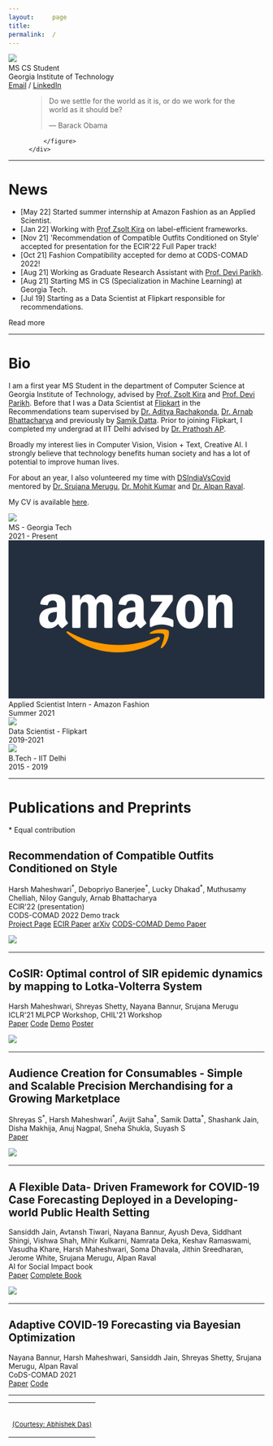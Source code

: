 ```yaml
---
layout:     page
title:
permalink:  /
---
```


<div class="row">
    <div class="col-sm-6 col-xs-12">
        <img src="/images/profile.jpeg">
    </div>
    <div class="col-sm-6 col-xs-12" style="margin-bottom: 0;">
        MS CS Student<br>
        Georgia Institute of Technology<br>
        <a target="_blank" href="mailto:harshm121@gmail.com">Email</a> / <a target="_blank" href="https://www.linkedin.com/in/harsh-maheshwari-650039110/">LinkedIn</a>
        <br>
        <figure>
            <blockquote cite="https://www.goodreads.com/quotes/9570805-the-choice-as-he-saw-it-was-this-you-give">
                <p>Do we settle for the world as it is, or do we work for the world as it should be?</p>
                <figcaption>— Barack Obama</figcaption>
            </blockquote>
            
        </figure>
    </div>
</div>
<hr>

<a name="/news"></a>

# News
- [May 22] Started summer internship at Amazon Fashion as an Applied Scientist.
- [Jan 22] Working with [Prof Zsolt Kira](https://faculty.cc.gatech.edu/~zk15/) on label-efficient frameworks. 
- [Nov 21] 'Recommendation of Compatible Outfits Conditioned on Style' accepted for presentation for the ECIR'22 Full Paper track!
- [Oct 21] Fashion Compatibility accepted for demo at CODS-COMAD 2022!
- [Aug 21] Working as Graduate Research Assistant with [Prof. Devi Parikh](https://www.cc.gatech.edu/~parikh/).
- [Aug 21] Starting MS in CS (Specialization in Machine Learning) at Georgia Tech.
- [Jul 19] Starting as a Data Scientist at Flipkart responsible for recommendations. 
<div id="read-more-button">
    <a nohref>Read more</a>
    
</div>

<hr>

<a name="/bio"></a>

# Bio

I am a first year MS Student in the department of Computer Science at Georgia Institute of Technology, advised by [Prof. Zsolt Kira](https://faculty.cc.gatech.edu/~zk15/) and [Prof. Devi Parikh](https://www.cc.gatech.edu/~parikh/). Before that I was a Data Scientist at [Flipkart](https://www.flipkart.com/) in the Recommendations team supervised by [Dr. Aditya Rachakonda](https://in.linkedin.com/in/adityarachakonda), [Dr. Arnab Bhattacharya](https://www.linkedin.com/in/arnab-bhattacharya-26383573) and previously by [Samik Datta](https://www.linkedin.com/in/samik-datta-7b2a927a/). Prior to joining Flipkart, I completed my undergrad at IIT Delhi advised by [Dr. Prathosh AP](https://sites.google.com/view/prathosh). 

Broadly my interest lies in Computer Vision, Vision + Text, Creative AI. I strongly believe that technology benefits human society and has a lot of potential to improve human lives.

For about an year, I also volunteered my time with [DSIndiaVsCovid](http://dsindiavscovid.org/) mentored by [Dr. Srujana Merugu](https://www.linkedin.com/in/srujana-merugu-a7243819/), [Dr. Mohit Kumar](https://www.linkedin.com/in/mohitkum/) and [Dr. Alpan Raval](https://www.linkedin.com/in/alpan-raval-36219a2/). 

<!-- There, I worked on COVID-19 case count forecasting using SEIR type compartmental epidemiological models and bayesian optimization to estimate parameters of the model. The framework was used to guide public health authorities of various Indian districts to plan for the upcoming burden on healthcare infrastructure.  -->

My CV is available [here](https://harshm121.github.io/PDFs/HarshMaheshwari_CV.pdf).

<div class="row" id="timeline-logos">
    <div class="col-xs-3">
        <div class="logo-wrap">
            <span class="helper"></span>
            <a target="_blank" href="//gatech.edu"><img src="/images/logos/gatech.jpeg"></a>
        </div>
        <div class="logo-desc">
            MS - Georgia Tech<br>
            2021 - Present
        </div>
    </div>
    <div class="col-xs-3">
        <div class="logo-wrap">
            <span class="helper"></span>
            <a href="//amazon.com"><img src="/images/logos/amazon.png"></a>
        </div>
        <div class="logo-desc">
            Applied Scientist Intern - Amazon Fashion<br>
            Summer 2021
        </div>
    </div>
    <div class="col-xs-3">
        <div class="logo-wrap">
            <span class="helper"></span>
            <a href="//flipkart.com"><img src="/images/logos/flipkart.jpeg"></a>
        </div>
        <div class="logo-desc">
            Data Scientist - Flipkart<br>
            2019-2021
        </div>
    </div>
    <div class="col-xs-3">
        <div class="logo-wrap">
            <span class="helper"></span>
            <a href="//iitd.ac.in"><img src="/images/logos/iitd.png"></a>
        </div>
        <div class="logo-desc">
            B.Tech - IIT Delhi<br>
            2015 - 2019
        </div>
    </div>
</div>

---

<a name="/publications"></a>

# Publications and Preprints
<p>* Equal contribution</p>
<a name="satco"></a>
<h2 class="pubt">Recommendation of Compatible Outfits Conditioned on Style</h2>
<p class="pubd">
    <span class="authors">Harsh Maheshwari<sup>*</sup>, Debopriyo Banerjee<sup>*</sup>, Lucky Dhakad<sup>*</sup>, Muthusamy Chelliah, Niloy Ganguly, Arnab Bhattacharya </span><br>
    <span class="conf">ECIR'22 (presentation)</span><br>
    <span class="conf"> CODS-COMAD 2022 Demo track</span><br>
    <span class="links">
        <a target="_blank" href="https://harshm121.github.io/project_pages/satco_rec.html">Project Page</a>
        <a target="_blank" href="https://link.springer.com/chapter/10.1007/978-3-030-99736-6_3">ECIR Paper</a>
        <a target="_blank" href="https://arxiv.org/pdf/2203.16161.pdf">arXiv</a>
        <a target="_blank" href="https://harshm121.github.io/PDFs/satco_cods_paper.pdf">CODS-COMAD Demo Paper</a>
    </span>
   
</p>
<img src="/images/satcogen/satcogen.png">
<hr>

<a name="/cosir"></a>
<h2 class="pubt">CoSIR: Optimal control of SIR epidemic dynamics by mapping to Lotka-Volterra System</h2>
<p class="pubd">
    <span class="authors">Harsh Maheshwari, Shreyas Shetty, Nayana Bannur, Srujana Merugu</span><br>
    <span class="conf">ICLR'21 MLPCP Workshop, CHIL'21 Workshop</span><br>
    <!-- <span class="conf">Under review at NeurIPS 2021</span><br> -->
    <span class="links">
        <a target="_blank" href="https://www.medrxiv.org/content/10.1101/2020.11.10.20211995">Paper</a>
        <a target="_blank" href="https://github.com/dsindiavscovid/CoSIR">Code</a>
        <a target="_blank" href="http://cosir.herokuapp.com/">Demo</a>
        <a target="_blank" href="https://harshm121.github.io/PDFs/CoSIR_CHIL_poster.pdf">Poster</a>
    </span>
</p>
<img src="/images/cosir/cosir.png">
<hr>

<a name="/supermart"></a>
<h2 class="pubt">Audience Creation for Consumables - Simple and Scalable Precision Merchandising for a Growing Marketplace</h2>
<p class="pubd">
    <span class="authors">Shreyas S<sup>*</sup>, Harsh Maheshwari<sup>*</sup>, Avijit Saha<sup>*</sup>, Samik Datta<sup>*</sup>, Shashank Jain, Disha Makhija, Anuj Nagpal, Sneha Shukla, Suyash S</span><br>
    <span class="links">
        <a target="_blank" href="https://arxiv.org/abs/2011.08575">Paper</a>
    </span>
</p>
<img src="/images/supermart/supermart.png">
<hr>

<a name="/cityforecasting"></a>
<h2 class="pubt">A Flexible Data- Driven Framework for COVID-19 Case Forecasting Deployed in a Developing- world Public Health Setting</h2>
<p class="pubd">
    <span class="authors">Sansiddh Jain, Avtansh Tiwari, Nayana Bannur, Ayush Deva, Siddhant Shingi, Vishwa Shah, Mihir Kulkarni, Namrata Deka, Keshav Ramaswami, Vasudha Khare, Harsh Maheshwari, Soma Dhavala, Jithin Sreedharan, Jerome White, Srujana Merugu, Alpan Raval</span><br>
    <span class="conf"> AI for Social Impact book</span><br>
    <span class="links">
        <a target="_blank" href="https://www.medrxiv.org/content/10.1101/2021.11.01.21260020v1">Paper</a>
        <a target="_blank" href="https://ai4sibook.org/">Complete Book</a>
    </span>
</p>
<img src="/images/cityforecasting/cityforecasting.png">
<hr>

<a name="/adaptiveforecast"></a>
<h2 class="pubt">Adaptive COVID-19 Forecasting via Bayesian Optimization</h2>
<p class="pubd">
    <span class="authors">Nayana Bannur, Harsh Maheshwari, Sansiddh Jain, Shreyas Shetty, Srujana Merugu, Alpan Raval</span><br>
    <span class="conf">CoDS-COMAD 2021</span><br>
    <span class="links">
        <a target="_blank" href="https://dl.acm.org/doi/10.1145/3430984.3431047">Paper</a>
        <a target="_blank" href="https://github.com/dsindiavscovid/covid19-india">Code</a>
    </span>
</p>
<hr>

<!-- <a name="/talks"></a>

# Talks

<div class="row">
    <div class="col-xs-6">
        <p class="talkd">
            <img src="/img/talks/visdial_rl_iccv17.jpg">
        </p>
    </div>
    <div class="col-xs-6">
        <p class="talkd">
            <img src="/img/talks/embodiedqa_cvpr18_4.jpg">
        </p>
    </div>
</div>
<div class="row">
    <div class="col-xs-12">
        <div class="talkt">
            <a target="_blank" href="https://slideslive.com/38928261/probing-emergent-semantics-in-predictive-agents-via-question-answering">
                ICML 2020: Probing Emergent Semantics in Predictive Agents via Question Answering
            </a>
        </div>
        <div class="talkt">
            <a target="_blank" href="https://slideslive.com/38917625/tarmac-targeted-multiagent-communication">
                ICML 2019 Imitation, Intent, and Interaction Workshop:
                Targeted Multi-Agent Communication
            </a>
        </div>
        <div class="talkt">
            <a target="_blank" href="https://www.facebook.com/icml.imls/videos/444326646299556/">
                ICML 2019 Oral: Targeted Multi-Agent Communication
            </a>
        </div>
        <div class="talkt">
            <a target="_blank" href="https://www.youtube.com/watch?v=WxYBp3Xr_Nc">
                Allen Institute for Artificial Intelligence: "Towards Agents that can See, Talk, and Act"
            </a>
        </div>
        <div class="talkt">
            <a target="_blank" href="https://www.youtube.com/watch?v=xoHvho-YRgs&t=7330">
                CoRL 2018 Spotlight: Neural Modular Control for Embodied Question Answering
            </a>
        </div>
        <div class="talkt">
            <a target="_blank" href="https://youtu.be/gz2VoDrvX-A?t=1h19m58s">
                CVPR 2018 Oral: Embodied Question Answering
            </a>
        </div>
        <div class="talkt">
            <a target="_blank" href="http://on-demand.gputechconf.com/gtc/2018/video/S8582/">
                NVIDIA GTC 2018
            </a>
        </div>
        <div class="talkt">
            <a target="_blank" href="https://www.youtube.com/watch?v=R4hugGnNr7s">
                ICCV 2017 Oral: Learning Cooperative Visual Dialog Agents with Deep RL
            </a>
        </div>
        <div class="talkt">
            <a target="_blank" href="https://youtu.be/KAlGWMJnWyc?t=26m56s">
                Visual Question Answering Challenge Workshop, CVPR 2017
            </a>
        </div>
        <div class="talkt">
            <a target="_blank" href="https://www.youtube.com/watch?v=I9OlorMh7wU">
                CVPR 2017 Spotlight: Visual Dialog
            </a>
        </div>
        <div class="talkt">
            <a target="_blank" href="http://techtalks.tv/talks/towards-transparent-visual-question-answering-systems/63026/">
                Visualization for Deep Learning Workshop, ICML 2016
            </a>
        </div>
    </div>
</div>
<hr>

<a name="/projects"></a> -->

<!-- # Other projects -->

<!-- <div class="row">
    <div class="col-sm-12">
        <h2 class="talkt" style="font-weight:300;"><a target="_blank" href="http://aipaygrad.es">aipaygrad.es</a></h2>
        <p class="talkd">
            aipaygrad.es provides statistics of industry job offers in Artificial Intelligence (AI).
            All data is anonymous, cross-verified against offer letters and will
            hopefully reduce information asymmetry.
            <a target="_blank" href="http://aipaygrad.es"><img style="margin-top: 10px;" src="/img/projects/ai-paygrades.png"></a>
        </p>
    </div>
    <div class="col-sm-12">
        <h2 class="talkt" style="font-weight:300;"><a target="_blank" href="http://aideadlin.es">aideadlin.es</a></h2>
        <p class="talkd">
            aideadlin.es is a webpage to keep track of CV/NLP/ML/AI conference deadlines. It's hosted on GitHub, and countdowns are automatically updated via pull requests to the data file in the repo.
            <a target="_blank" href="http://aideadlin.es"><img style="margin-top: 10px;" src="/img/projects/ai-deadlines-1547012831.png"></a>
        </p>
    </div>
</div>

<div class="row">
    <div class="col-sm-12">
        <h2 class="talkt" style="font-weight:300;"><a target="_blank" href="https://github.com/abhshkdz/neural-vqa-attention">neural-vqa-attention</a></h2>
        <p class="talkd">
            Torch implementation of an attention-based visual question answering model (Yang et al., CVPR16).
            The model looks at an image, reads a question, and comes up with an answer to the question and a heatmap of where it looked in the image to answer it.
            Some results <a href="https://computing.ece.vt.edu/~abhshkdz/neural-vqa-attention/figures/">here</a>.
            <a target="_blank" href="https://github.com/abhshkdz/neural-vqa-attention"><img class="project-img" src="/img/projects/neural-vqa-attention.jpg"></a>
        </p>
    </div>
</div>

<div class="row">
    <div class="col-sm-12">
        <h2 class="talkt" style="font-weight:300;"><a target="_blank" href="https://github.com/abhshkdz/neural-vqa">neural-vqa</a></h2>
        <p class="talkd">
            neural-vqa is an efficient, GPU-based Torch implementation of the visual question answering model from the NIPS 2015 paper 'Exploring Models and Data for Image Question Answering' by Ren et al.
            <a target="_blank" href="https://github.com/abhshkdz/neural-vqa"><img src="/img/projects/neural-vqa.jpg"></a>
        </p>
    </div>
</div>

<div class="row">
    <div class="col-sm-12">
        <h2 class="talkt" style="font-weight:300;"><a target="_blank" href="https://erdos.sdslabs.co">Erdős</a></h2>
        <p class="talkd">
            Erdős by <a target="_blank" href="//sdslabs.co">SDSLabs</a> is a competitive math learning platform, similar in spirit to <a href="https://projecteuler.net/">Project Euler</a>, albeit more feature-packed (support for holding competitions, has a social layer) and prettier.
            <a target="_blank" href="https://erdos.sdslabs.co"><img style="margin-top:10px;" src="/img/projects/erdos.jpg"></a>
        </p>
    </div>
</div>

<div class="row">
    <div class="col-sm-6">
        <h2 class="talkt" style="font-weight:300;"><a target="_blank" href="https://github.com/abhshkdz/graf">graf</a></h2>
        <p class="talkd">
            graf plots pretty git contribution bar graphs in the terminal.
            <code>gem install graf</code> to install.
            <a target="_blank" href="https://github.com/abhshkdz/graf"><img style="margin-top:10px;" src="/img/projects/graf.gif"></a>
        </p>
    </div>
    <div class="col-sm-6">
        <h2 class="talkt" style="font-weight:300;"><a target="_blank" href="https://github.com/abhshkdz/HackFlowy">HackFlowy</a></h2>
        <p class="talkd">
            Clone of <a href="//workflowy.com">WorkFlowy.com</a>, a beautiful, list-based note-taking website that has a 500-item monthly limit on the free tier :-(. This project is an open-source clone of WorkFlowy. "Make lists. Not war." :-)
            <a target="_blank" href="https://github.com/abhshkdz/HackFlowy"><img style="margin-top:40px;" src="/img/projects/hackflowy.png"></a>
        </p>
    </div>
</div>

<div class="row">
    <div class="col-sm-6">
        <h2 class="talkt" style="font-weight:300;"><a target="_blank" href="https://github.com/abhshkdz/AirMaps">AirMaps</a></h2>
        <p class="talkd">
            AirMaps was a fun hackathon project that lets users navigate through Google Earth with gestures and speech commands using a Kinect sensor. It was the <a target="_blank" href="https://blog.sdslabs.co/2014/02/code-fun-do">winning entry in Microsoft Code.Fun.Do</a>.
            <a target="_blank" href="https://github.com/abhshkdz/AirMaps"><img style="margin-top:10px;" src="/img/projects/airmaps.jpg"></a>
        </p>
    </div>
    <div class="col-sm-6">
        <h2 class="talkt" style="font-weight:300;"><a target="_blank" href="https://github.com/sdslabs/hackview">HackView</a></h2>
        <p class="talkd">
            Another fun hackathon-winning project built during Yahoo! HackU! 2012 that involves webRTC-based P2P video chat, and was faster than any other video chat provider (at the time, before Google launched Hangouts).
        </p>
    </div>
    <div class="col-sm-6">
        <h2 class="talkt" style="font-weight:300;"><a target="_blank" href="https://github.com/abhshkdz/8tracks-downloader">8tracks-downloader</a></h2>
        <p class="talkd">
            Ugly-looking, but super-effective bash script for downloading entire playlists from 8tracks. (Still works as of 10/2016).
        </p>
    </div>
</div> -->

<table width="100%" align="center" border="0" cellspacing="0" cellpadding="20">
    <tr>
      <td>
        <br>
        <p align="right"><font size="2">
          <a href="https://abhishekdas.com/">(Courtesy: Abhishek Das)</a>
          <!-- <a href="http://www.cs.berkeley.edu/~barron/"> this website</a> -->
          </font>
        </p>
      </td>
    </tr>
</table>

<script src="/js/jquery.min.js"></script>
<script type="text/javascript">
    $('ul:gt(0) li:gt(12)').hide();
    $('#read-more-button > a').click(function() {
        $('ul:gt(0) li:gt(12)').show();
        $('#read-more-button').hide();
    });
</script>

